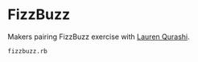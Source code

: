 # FizzBuzz
Makers pairing FizzBuzz exercise with [Lauren Qurashi](https://github.com/LaurenQurashi).

```
fizzbuzz.rb
```
